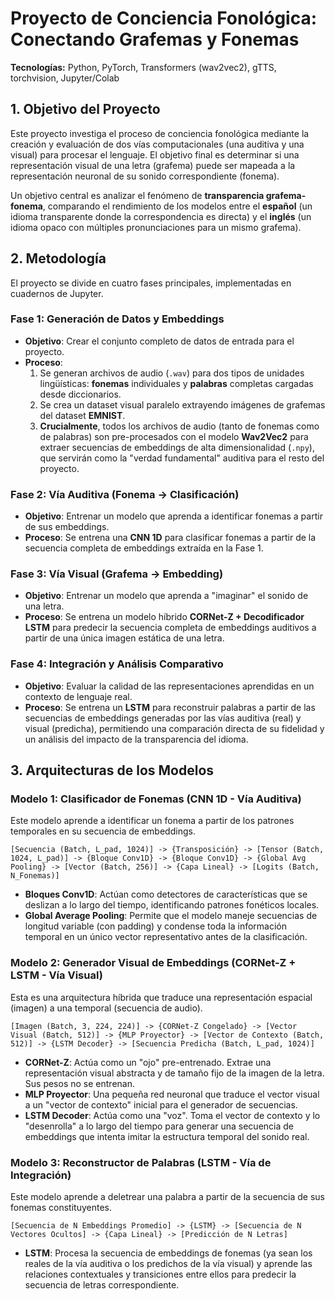 # Proyecto de Conciencia Fonológica: Conectando Grafemas y Fonemas

**Tecnologías:** Python, PyTorch, Transformers (wav2vec2), gTTS, torchvision, Jupyter/Colab

## 1. Objetivo del Proyecto

Este proyecto investiga el proceso de conciencia fonológica mediante la creación y evaluación de dos vías computacionales (una auditiva y una visual) para procesar el lenguaje. El objetivo final es determinar si una representación visual de una letra (grafema) puede ser mapeada a la representación neuronal de su sonido correspondiente (fonema).

Un objetivo central es analizar el fenómeno de **transparencia grafema-fonema**, comparando el rendimiento de los modelos entre el **español** (un idioma transparente donde la correspondencia es directa) y el **inglés** (un idioma opaco con múltiples pronunciaciones para un mismo grafema).

## 2. Metodología

El proyecto se divide en cuatro fases principales, implementadas en cuadernos de Jupyter.

### Fase 1: Generación de Datos y Embeddings

- **Objetivo**: Crear el conjunto completo de datos de entrada para el proyecto.
- **Proceso**:
  1.  Se generan archivos de audio (`.wav`) para dos tipos de unidades lingüísticas: **fonemas** individuales y **palabras** completas cargadas desde diccionarios.
  2.  Se crea un dataset visual paralelo extrayendo imágenes de grafemas del dataset **EMNIST**.
  3.  **Crucialmente**, todos los archivos de audio (tanto de fonemas como de palabras) son pre-procesados con el modelo **Wav2Vec2** para extraer secuencias de embeddings de alta dimensionalidad (`.npy`), que servirán como la "verdad fundamental" auditiva para el resto del proyecto.

### Fase 2: Vía Auditiva (Fonema -> Clasificación)

- **Objetivo**: Entrenar un modelo que aprenda a identificar fonemas a partir de sus embeddings.
- **Proceso**: Se entrena una **CNN 1D** para clasificar fonemas a partir de la secuencia completa de embeddings extraída en la Fase 1.

### Fase 3: Vía Visual (Grafema -> Embedding)

- **Objetivo**: Entrenar un modelo que aprenda a "imaginar" el sonido de una letra.
- **Proceso**: Se entrena un modelo híbrido **CORNet-Z + Decodificador LSTM** para predecir la secuencia completa de embeddings auditivos a partir de una única imagen estática de una letra.

### Fase 4: Integración y Análisis Comparativo

- **Objetivo**: Evaluar la calidad de las representaciones aprendidas en un contexto de lenguaje real.
- **Proceso**: Se entrena un **LSTM** para reconstruir palabras a partir de las secuencias de embeddings generadas por las vías auditiva (real) y visual (predicha), permitiendo una comparación directa de su fidelidad y un análisis del impacto de la transparencia del idioma.

## 3. Arquitecturas de los Modelos

### Modelo 1: Clasificador de Fonemas (CNN 1D - Vía Auditiva)

Este modelo aprende a identificar un fonema a partir de los patrones temporales en su secuencia de embeddings.

`[Secuencia (Batch, L_pad, 1024)] -> {Transposición} -> [Tensor (Batch, 1024, L_pad)] -> {Bloque Conv1D} -> {Bloque Conv1D} -> {Global Avg Pooling} -> [Vector (Batch, 256)] -> {Capa Lineal} -> [Logits (Batch, N_Fonemas)]`

- **Bloques Conv1D**: Actúan como detectores de características que se deslizan a lo largo del tiempo, identificando patrones fonéticos locales.
- **Global Average Pooling**: Permite que el modelo maneje secuencias de longitud variable (con padding) y condense toda la información temporal en un único vector representativo antes de la clasificación.

### Modelo 2: Generador Visual de Embeddings (CORNet-Z + LSTM - Vía Visual)

Esta es una arquitectura híbrida que traduce una representación espacial (imagen) a una temporal (secuencia de audio).

`[Imagen (Batch, 3, 224, 224)] -> {CORNet-Z Congelado} -> [Vector Visual (Batch, 512)] -> {MLP Proyector} -> [Vector de Contexto (Batch, 512)] -> {LSTM Decoder} -> [Secuencia Predicha (Batch, L_pad, 1024)]`

- **CORNet-Z**: Actúa como un "ojo" pre-entrenado. Extrae una representación visual abstracta y de tamaño fijo de la imagen de la letra. Sus pesos no se entrenan.
- **MLP Proyector**: Una pequeña red neuronal que traduce el vector visual a un "vector de contexto" inicial para el generador de secuencias.
- **LSTM Decoder**: Actúa como una "voz". Toma el vector de contexto y lo "desenrolla" a lo largo del tiempo para generar una secuencia de embeddings que intenta imitar la estructura temporal del sonido real.

### Modelo 3: Reconstructor de Palabras (LSTM - Vía de Integración)

Este modelo aprende a deletrear una palabra a partir de la secuencia de sus fonemas constituyentes.

`[Secuencia de N Embeddings Promedio] -> {LSTM} -> [Secuencia de N Vectores Ocultos] -> {Capa Lineal} -> [Predicción de N Letras]`

- **LSTM**: Procesa la secuencia de embeddings de fonemas (ya sean los reales de la vía auditiva o los predichos de la vía visual) y aprende las relaciones contextuales y transiciones entre ellos para predecir la secuencia de letras correspondiente.

